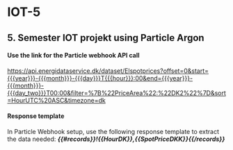 # IOT-5
## 5. Semester IOT projekt using Particle Argon

#### Use the link for the Particle webhook API call
https://api.energidataservice.dk/dataset/Elspotprices?offset=0&start={{{year}}}-{{{month}}}-{{{day}}}T{{{hour}}}:00&end={{{year}}}-{{{month}}}-{{{day_two}}}T00:00&filter=%7B%22PriceArea%22:%22DK2%22%7D&sort=HourUTC%20ASC&timezone=dk

#### Response template 
In Particle Webhook setup, use the following response template to extract the data needed:
***{{#records}}!{{HourDK}},{{SpotPriceDKK}}{{/records}}***

